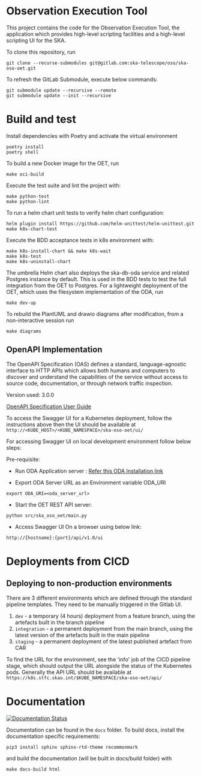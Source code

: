 Observation Execution Tool
==========================

This project contains the code for the Observation Execution Tool, the
application which provides high-level scripting facilities and a high-level
scripting UI for the SKA.

To clone this repository, run

```
git clone --recurse-submodules git@gitlab.com:ska-telescope/oso/ska-oso-oet.git
```

To refresh the GitLab Submodule, execute below commands:

```
git submodule update --recursive --remote
git submodule update --init --recursive
```

# Build and test

Install dependencies with Poetry and activate the virtual environment

```
poetry install
poetry shell
```

To build a new Docker image for the OET, run

```
make oci-build
```

Execute the test suite and lint the project with:

```
make python-test
make python-lint
```

To run a helm chart unit tests to verify helm chart configuration:
 
```
helm plugin install https://github.com/helm-unittest/helm-unittest.git
make k8s-chart-test
```

Execute the BDD acceptance tests in k8s environment with:

```
make k8s-install-chart && make k8s-wait
make k8s-test
make k8s-uninstall-chart
```

The umbrella Helm chart also deploys the ska-db-oda service and related Postgres instance by default. This is
used in the BDD tests to test the full integration from the OET to Postgres. For a lightweight deployment of the OET,
which uses the filesystem implementation of the ODA, run

```
make dev-up
```

To rebuild the PlantUML and drawio diagrams after modification, from a
non-interactive session run

```
make diagrams
```

## OpenAPI Implementation
The OpenAPI Specification (OAS) defines a standard, language-agnostic interface to HTTP APIs which allows both humans and computers to discover and understand the capabilities of the service without access to source code, documentation, or through network traffic inspection.

Version used: 3.0.0

[OpenAPI Specification User Guide](https://spec.openapis.org/oas/v3.0.0)

To access the Swagger UI for a Kubernetes deployment, follow the instructions above then the UI should be available at `http://<KUBE_HOST>/<KUBE_NAMESPACE>/ska-oso-oet/ui/`

For accessing Swagger UI on local development environment follow below steps:

Pre-requisite:
- Run ODA Application server : [Refer this ODA Installation link](https://gitlab.com/ska-telescope/db/ska-db-oda/-/blob/main/README.md?ref_type=heads) 

- Export ODA Server URL as an Environment variable ODA_URI
```
export ODA_URI=<oda_server_url>
```

- Start the OET REST API server:
```
python src/ska_oso_oet/main.py
```

- Access Swagger UI On a browser using below link:
```
http://{hostname}:{port}/api/v1.0/ui
```

# Deployments from CICD

## Deploying to non-production environments

There are 3 different environments which are defined through the standard pipeline templates. They need to be manually triggered in the Gitlab UI.

1. `dev` - a temporary (4 hours) deployment from a feature branch, using the artefacts built in the branch pipeline
2. `integration` - a permanent deployment from the main branch, using the latest version of the artefacts built in the main pipeline
3. `staging` - a permanent deployment of the latest published artefact from CAR

To find the URL for the environment, see the 'info' job of the CICD pipeline stage, which should output the URL alongside the status of the Kubernetes pods.
Generally the API URL should be available at  `https://k8s.stfc.skao.int/$KUBE_NAMESPACE/ska-oso-oet/api/`

# Documentation

[![Documentation Status](https://readthedocs.org/projects/ska-telescope-ska-oso-oet/badge/?version=latest)](https://developer.skao.int/projects/ska-oso-oet/en/latest/?badge=latest)

Documentation can be found in the ``docs`` folder. To build docs, install the 
documentation specific requirements:

```
pip3 install sphinx sphinx-rtd-theme recommonmark
```

and build the documentation (will be built in docs/build folder) with 

```
make docs-build html
```